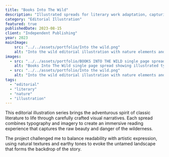 ```yaml
---
title: "Books Into The Wild"
description: "Illustrated spreads for literary work adaptation, capturing the essence of wilderness and adventure through editorial illustration."
category: "Editorial Illustration"
featured: true
publishedDate: 2023-08-15
client: "Independent Publishing"
year: 2023
mainImage:
    src: "../../assets/portfolio/Into the wild.png"
    alt: "Into the wild editorial illustration with nature elements and dramatic composition"
images:
  - src: "../../assets/portfolio/BOOKS INTO THE WILD single page spread.png"
    alt: "Books Into The Wild single page spread showing illustrated typography and wilderness imagery"
  - src: "../../assets/portfolio/Into the wild.png"
    alt: "Into the wild editorial illustration with nature elements and dramatic composition"
tags:
  - "editorial"
  - "literary"
  - "nature"
  - "illustration"
---
```


This editorial illustration series brings the adventurous spirit of classic literature to life through carefully crafted visual narratives. Each spread combines typography and imagery to create an immersive reading experience that captures the raw beauty and danger of the wilderness.

The project challenged me to balance readability with artistic expression, using natural textures and earthy tones to evoke the untamed landscape that forms the backdrop of the story.
